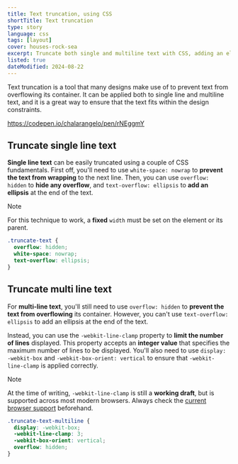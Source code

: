 ```yaml
---
title: Text truncation, using CSS
shortTitle: Text truncation
type: story
language: css
tags: [layout]
cover: houses-rock-sea
excerpt: Truncate both single and multiline text with CSS, adding an ellipsis at the end.
listed: true
dateModified: 2024-08-22
---
```


Text truncation is a tool that many designs make use of to prevent text from overflowing its container. It can be applied both to single line and multiline text, and it is a great way to ensure that the text fits within the design constraints.

https://codepen.io/chalarangelo/pen/rNEggmY

## Truncate single line text

**Single line text** can be easily truncated using a couple of CSS fundamentals. First off, you'll need to use `white-space: nowrap` to **prevent the text from wrapping** to the next line. Then, you can use `overflow: hidden` to **hide any overflow**, and `text-overflow: ellipsis` to **add an ellipsis** at the end of the text.

> [!NOTE]
>
> For this technique to work, a **fixed** `width` must be set on the element or its parent.

```css
.truncate-text {
  overflow: hidden;
  white-space: nowrap;
  text-overflow: ellipsis;
}
```

## Truncate multi line text

For **multi-line text**, you'll still need to use `overflow: hidden` to **prevent the text from overflowing** its container. However, you can't use `text-overflow: ellipsis` to add an ellipsis at the end of the text.

Instead, you can use the `-webkit-line-clamp` property to **limit the number of lines** displayed. This property accepts an **integer value** that specifies the maximum number of lines to be displayed. You'll also need to use `display: -webkit-box` and `-webkit-box-orient: vertical` to ensure that `-webkit-line-clamp` is applied correctly.

> [!NOTE]
>
> At the time of writing, `-webkit-line-clamp` is still a **working draft**, but is supported across most modern browsers. Always check the [current browser support](https://caniuse.com/css-line-clamp) beforehand.

```css
.truncate-text-multiline {
  display: -webkit-box;
  -webkit-line-clamp: 3;
  -webkit-box-orient: vertical;
  overflow: hidden;
}
```
